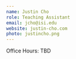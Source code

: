 ```yaml
---
name: Justin Cho
role: Teaching Assistant
email: jcho@isi.edu
website: justin-cho.com
photo: justincho.png
---
```



Office Hours: TBD
